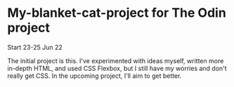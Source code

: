# My-blanket-cat-project for The Odin project

Start 23-25 Jun 22

The initial project is this. I've experimented with ideas myself, written more in-depth HTML, and used CSS Flexbox, but I still have my worries and don't really get CSS. In the upcoming project, I'll aim to get better.
